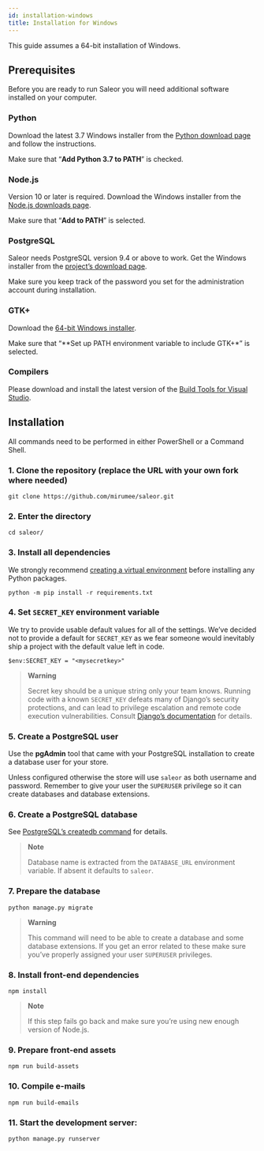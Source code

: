```yaml
---
id: installation-windows
title: Installation for Windows
---
```


This guide assumes a 64-bit installation of Windows.


## Prerequisites

Before you are ready to run Saleor you will need additional software installed on your computer.


### Python

Download the latest 3.7 Windows installer from the [Python download page](https://www.python.org/downloads/) and follow the instructions.

Make sure that “**Add Python 3.7 to PATH**” is checked.


### Node.js

Version 10 or later is required. Download the Windows installer from the [Node.js downloads page](https://nodejs.org/en/download/).

Make sure that “**Add to PATH**” is selected.


### PostgreSQL

Saleor needs PostgreSQL version 9.4 or above to work. Get the Windows installer from the [project’s download page](https://www.postgresql.org/download/windows/).

Make sure you keep track of the password you set for the administration account during installation.


### GTK+

Download the [64-bit Windows installer](https://github.com/tschoonj/GTK-for-Windows-Runtime-Environment-Installer).

Make sure that “**Set up PATH environment variable to include GTK+*” is selected.


### Compilers

Please download and install the latest version of the [Build Tools for Visual Studio](https://go.microsoft.com/fwlink/?linkid=840931).


## Installation

All commands need to be performed in either PowerShell or a Command Shell.


### 1. Clone the repository (replace the URL with your own fork where needed)

```shell-session
git clone https://github.com/mirumee/saleor.git
```


### 2. Enter the directory

```shell-session
cd saleor/
```


### 3. Install all dependencies

We strongly recommend [creating a virtual environment](https://docs.python.org/3/tutorial/venv.html) before installing any Python packages.

```shell-session
python -m pip install -r requirements.txt
```


### 4. Set `SECRET_KEY` environment variable


We try to provide usable default values for all of the settings. We’ve decided not to provide a default for `SECRET_KEY` as we fear someone would inevitably ship a project with the default value left in code.

```shell-session
$env:SECRET_KEY = "<mysecretkey>"
```

> **Warning**
> 
> Secret key should be a unique string only your team knows. Running code with a known `SECRET_KEY` defeats many of Django’s security protections, and can lead to privilege escalation and remote code execution vulnerabilities. Consult [Django’s documentation](https://docs.djangoproject.com/en/1.11/ref/settings/#secret-key) for details.



### 5. Create a PostgreSQL user

Use the **pgAdmin** tool that came with your PostgreSQL installation to create a database user for your store.

Unless configured otherwise the store will use `saleor` as both username and password. Remember to give your user the `SUPERUSER` privilege so it can create databases and database extensions.


### 6. Create a PostgreSQL database

See [PostgreSQL’s createdb command](https://www.postgresql.org/docs/current/static/app-createdb.html) for details.

> **Note**
>
> Database name is extracted from the `DATABASE_URL` environment variable. If absent it defaults to `saleor`.


### 7. Prepare the database

```shell-session
python manage.py migrate
```

> **Warning**
>
> This command will need to be able to create a database and some database extensions. If you get an error related to these make sure you’ve properly assigned your user `SUPERUSER` privileges.


### 8. Install front-end dependencies

```shell-session
npm install
```

> **Note**
> 
> If this step fails go back and make sure you’re using new enough version of Node.js.


### 9. Prepare front-end assets

```shell-session
npm run build-assets
```


### 10. Compile e-mails

```shell-session
npm run build-emails
```


### 11. Start the development server:

```shell-session
python manage.py runserver
```